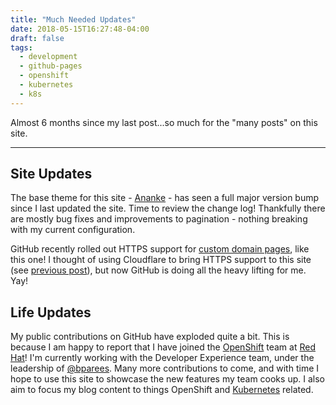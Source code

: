 ```yaml
---
title: "Much Needed Updates"
date: 2018-05-15T16:27:48-04:00
draft: false
tags:
  - development
  - github-pages
  - openshift
  - kubernetes
  - k8s
---
```


Almost 6 months since my last post...so much for the "many posts" on this site.

----
<!--more-->

## Site Updates

The base theme for this site - [Ananke](https://github.com/budparr/gohugo-theme-ananke.git) - has seen a full major version bump since I last updated the site.
Time to review the change log!
Thankfully there are mostly bug fixes and improvements to pagination - nothing breaking with my current configuration.

GitHub recently rolled out HTTPS support for [custom domain pages](https://blog.github.com/2018-05-01-github-pages-custom-domains-https/), like this one!
I thought of using Cloudflare to bring HTTPS support to this site (see [previous post](/post/2017-09-26-stack-show-and-tell/#next-steps)), but now GitHub is doing all the heavy lifting for me.
Yay!

## Life Updates

My public contributions on GitHub have exploded quite a bit.
This is because I am happy to report that I have joined the [OpenShift](https://openshift.com) team at [Red Hat](https://www.redhat.com)!
I'm currently working with the Developer Experience team, under the leadership of [@bparees](https://github.com/bparees).
Many more contributions to come, and with time I hope to use this site to showcase the new features my team cooks up.
I also aim to focus my blog content to things OpenShift and [Kubernetes](https://kubernetes.io/) related.
